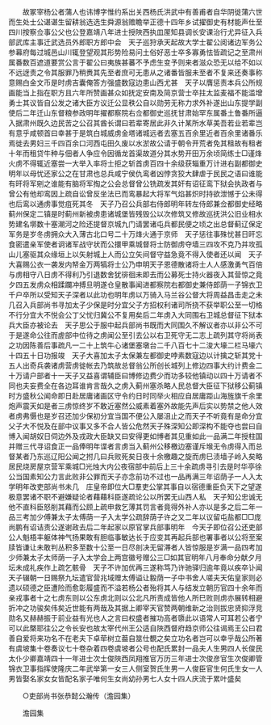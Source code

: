 <!-- { "loadSidebar": true } -->
　　故冢宰杨公者蒲人也讳博字惟约系出关西杨氏洪武中有善甫者自华阴徙蒲六世而生处士公谌谌生留耕翁选选生舜源翁赡瞻举正德十四年乡试擢御史有材能声仕至四川按察佥事公父也公登嘉靖八年进士授陜西执皿厔知县调长安课治行尤异征入兵部武库主事迁武选员外郎职方郎中会　天子巡狩承天起故大学士翟公阅诸边军务公参幕府每过城邑山川辄登望观其形势险易问土俗好恶士卒多寡勇怯皆疏记之至肃州属番数百遮道要赏公言于翟公曰夷族甚蕃不予虑生变予则来者滋众恐无以给不如以不远迓责之令其服罪乃稍赉其先至者庶可无患从之诸番皆服未至者不复来还奏事称意赐白金文币是时虏吉囊俺答方强盛数寇边患山西尤甚　天子以膺惩责本兵公所规画能当上指在职方且六年所赞画甚众如抚定安南及简京营士卒拄太监麦福不能滥增勇士其议皆自公发之诸大臣方议迁公显秩公自以勋劳无称力求外补遂出山东提学副使后二年迁山东督粮参政明年擢都察院右佥都御史巡抚甘肃始罕东属番土鲁番所逼入据肃州既久边民苦之公召其酋长谓曰若辈寄居此非久计某所水草美吾若业若辈岂有意乎咸顿首曰幸甚于是筑白城威虏金塔诸城远者去塞五百余里近者百余里诸番乐焉徙去男妇三千四百余口河西屯田久废以水淤故公请于朝令开荒者免其租故有租者十年而租贷牛种与佃者人争应令因循龙首渠故道分其水势开田万余顷简练士□谨烽火虏不得辄近塞尝一大举入率将士拒之斩首虏百四十余级获辎重万计进右副都御史明年以母忧还家公之在甘肃也总兵咸宁侯仇鸾者凶悖贪狡大肆虐于民民之语曰谁能有旰将军剜之谁能有脑将军掏之公会总督曾公铣疏发其奸有诏征鸾下狱会执政者与曾公有他却鸾因上疏自讼曾反坐法已而鸾暴起大将军气焰甚炽时持欲泄憾于公未得也后鸾以通虏事觉疽死其冬　天子乃召公兵部右侍郎明年转左侍郎兼佥都御史经略蓟州保定二镇是时蓟州新被虏患诸城堡皆残毁公以次修筑又修故巡抚洪公旧业相水势建名墎数十塞潮河之险还提督京城九门请罢诸屯兵都民便之顷之出总督蓟辽保定军务是岁冬虏拥众大入薄古北口号二十万烽火通于京师　天子惩往事殊忧甚日旰忘食密遣亲军使者诇诸军战守状而公擐甲乘城督将士防御虏夺墙三四攻不克乃并攻孤山儿塞驱其众缘垣上以矢射城上人而公立矢间督守益急竟不得入使者还以闻　天子大喜赐公衣一袭发内帑金万两犒将士公乃申明天子恩德散诸将士人人感激勇气百倍与虏相守八日虏不得利乃引退数舍犹徘徊未即去而公募死士持火器夜入其营惊之竟夕四五发虏众相蹂躝冲搏旦明遂仓皇散事闻进都察院右都御史兼侍郎荫一子锦衣卫千户卒所以受知天子深者以此功也明年虏以万骑入马兰谷公督大将周益昌击走之未几召入兵部尚书寻加太子少保是时分宜父子方招权利诸司所挠不获举职公至一切格不行分宜大不悦会公丁父忧归冀公不复用矣后二年虏入大同围右卫城总督征下狱本兵大臣亦被论去　天子思公于服中起兵部尚书既而大同围久不解议者亦以非公不可于是遂命公往而虗部中位待之虏闻公至引去公以右卫死守无二志上疏列其守将尚表之功因陈善后事疏凡一二十上筑牛心诸堡塞墩台二千八百七十二浚大壕二栏马壕六十四五十日功报竣　天子大喜加太子太保兼左都御史哱素数寇边以计擒之斩其党十五人出奇兵袭诸虏营虏徙帐去乃筑故总督翁公所创长城列上修边四事大约计费金二十万请户部者十一天子又益喜谓辅臣曰博修边费少而功多较他镇动以四十万请者不同也夫妄费全在各边耳谁肯言哉久之虏入蓟州塞杀略人民总督大臣征下狱移公蓟镇时方盛秋公闻命即日赴居庸诸画区守令约日时同举火相应自居庸距山海旌旗千余里炮声震天如是者三虏惊终岁不敢近塞然公威素着塞外故能先声后实以势禁之他人效者虏弗慑也是岁召还加少保初分宜当国不便公入屡沮止之而天子不听竟有是命分宜父子大不悦及在部中议事又多不合人皆公危然天子殊深知公即深构不能夺也尝曰自博入闻胡奴日伺边外及戎政大臣缺又曰安得更如博者其见重如此一品满二年授柱国并赠三代寻诏食正一品俸明年谍者言虏当入蓟州公移檄边塞谨斥堠无令虏得入而总督某者乃东巡辽阳公闻之拊几曰兵败死矣日夜十余檄趣之旋而虏巳渍墙子岭入矣略居民烧房屋京营军乘城□光烛大内公夜宿部中前后上三十余疏虏寻引去是时华亭徐公当国素知公力言此败非公罪而天子亦念前功不过也一品再满三年诏荫子一人入太学明年改吏部尚书未几　庄皇帝即位大□羣吏公掌其事自以宿德重臣负天下之望遂极意罢诸不职不避嫌疑论者藉藉科臣遂疏论公以所罢无山西人私　天子知公忠诚无他不直科臣怒削其藉而公顾上疏申救乞薄其罚言者竟得外补人亦以是多之后二年一品三考加少傅兼太子太傅荫一子入太学公疏辞荫子许之又二年以议留屯盐都□□庞尚鹏有诏诘责公遂谢政去后二年起家以原官掌兵部事明年　今天子即位召公还吏部公人魁梧丰躯体神气扬果敢有胆临事敏达长于应变其再起兵部也署事者以公将至案牍皆谦让未敢判丛积多至数十公至一日尽剖决无留滞者人皆惊服是岁满一品四考加少师兼太子太师荫一子入太学会上两宫徽号赠公三□如其官明年八月奉命分献夕月坛未成礼疾作上疏乞骸骨　天子不许加优再三遂称笃乃许驰驿归逾年竟以疾卒讣闻　天子辍朝一日赐祭九坛遣官营兆域赠太傅谥让毅荫一子中书舍人嗟夫天佑皇家则必遗以硕德之臣遭险而愈彰履盛而不溢若杨公者殆将其人与结发立朝历官四十余年而亲戎事者十之七虏东则以公东虏北则以公北凡所责成皆他人所巳败则虏亦展转相避折冲之功骏矣伟矣近世能有两哉及其据上卿宰天官赞两朝维新之治则拔忠贤抑浮竞勋名又赫赫振于前业益有光也人之言曰权盛者摧功高者隳此以语常人可耳若公者宁可以此槩耶往公之令长安也故太宰代州王公适自陜西督府趋京师公往谒焉王公曰君善自爱将来功名不在老夫下卓荦树立葢自筮仕覩之矣立功名者岂可以幸乎哉公所著有虞坡集十卷奏议七十卷杂着四卷虞坡者公号也配氏累封一品夫人生男四人长俊民太仆少卿嘉靖四十一年进士次士俊陜西凤翔推官万历三年进士次俊彦官生次俊卿管锦衣卫事指挥使隆庆二年武举第一女三人侧室贺氏生男一人俊臣官生何氏生女一人男皆娶名家女女皆配名家子唯何生女尚幼孙男七人女十四人庆流于累叶盛矣 

　　○吏部尚书张恭懿公瀚传（澹园集） 

　　澹园集 
